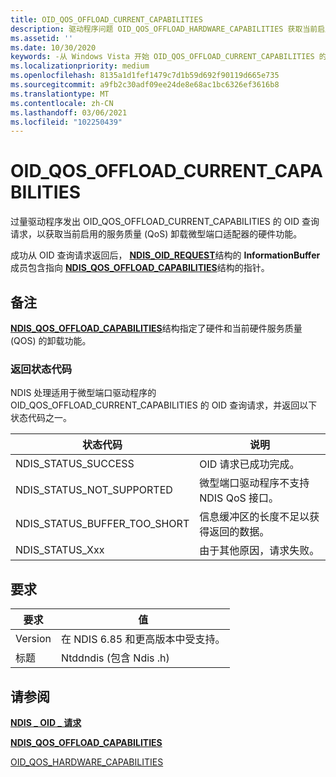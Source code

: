 ```yaml
---
title: OID_QOS_OFFLOAD_CURRENT_CAPABILITIES
description: 驱动程序问题 OID_QOS_OFFLOAD_HARDWARE_CAPABILITIES 获取当前启用的 vmQoS 卸载小型端口适配器的硬件功能。
ms.assetid: ''
ms.date: 10/30/2020
keywords: -从 Windows Vista 开始 OID_QOS_OFFLOAD_CURRENT_CAPABILITIES 的网络驱动程序
ms.localizationpriority: medium
ms.openlocfilehash: 8135a1d1fef1479c7d1b59d692f90119d665e735
ms.sourcegitcommit: a9fb2c30adf09ee24de8e68ac1bc6326ef3616b8
ms.translationtype: MT
ms.contentlocale: zh-CN
ms.lasthandoff: 03/06/2021
ms.locfileid: "102250439"
---
```

# <a name="oid_qos_offload_current_capabilities"></a>OID_QOS_OFFLOAD_CURRENT_CAPABILITIES


过量驱动程序发出 OID_QOS_OFFLOAD_CURRENT_CAPABILITIES 的 OID 查询请求，以获取当前启用的服务质量 (QoS) 卸载微型端口适配器的硬件功能。

成功从 OID 查询请求返回后， [**NDIS_OID_REQUEST**](/windows-hardware/drivers/ddi/oidrequest/ns-oidrequest-ndis_oid_request)结构的 **InformationBuffer** 成员包含指向 [**NDIS_QOS_OFFLOAD_CAPABILITIES**](/windows-hardware/drivers/ddi/ntddndis/ns-ntddndis-_ndis_qos_offload_capabilities)结构的指针。

## <a name="remarks"></a>备注

[**NDIS_QOS_OFFLOAD_CAPABILITIES**](/windows-hardware/drivers/ddi/ntddndis/ns-ntddndis-_ndis_qos_offload_capabilities)结构指定了硬件和当前硬件服务质量 (QOS) 的卸载功能。

### <a name="return-status-codes"></a>返回状态代码

NDIS 处理适用于微型端口驱动程序的 OID_QOS_OFFLOAD_CURRENT_CAPABILITIES 的 OID 查询请求，并返回以下状态代码之一。

|状态代码|说明|
|--- |--- |
|NDIS_STATUS_SUCCESS|OID 请求已成功完成。|
|NDIS_STATUS_NOT_SUPPORTED|微型端口驱动程序不支持 NDIS QoS 接口。|
|NDIS_STATUS_BUFFER_TOO_SHORT|信息缓冲区的长度不足以获得返回的数据。|
|NDIS_STATUS_Xxx|由于其他原因，请求失败。|

 

## <a name="requirements"></a>要求

|要求|值|
|--- |--- |
|Version|在 NDIS 6.85 和更高版本中受支持。|
|标题|Ntddndis (包含 Ndis .h) |

## <a name="see-also"></a>请参阅

[**NDIS \_ OID \_ 请求**](/windows-hardware/drivers/ddi/oidrequest/ns-oidrequest-ndis_oid_request)

[**NDIS_QOS_OFFLOAD_CAPABILITIES**](/windows-hardware/drivers/ddi/ntddndis/ns-ntddndis-_ndis_qos_offload_capabilities)

[OID_QOS_HARDWARE_CAPABILITIES](oid-qos-hardware-capabilities.md)

 
